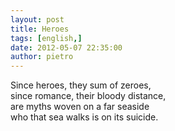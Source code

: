 ```yaml
---
layout: post
title: Heroes
tags: [english,]
date: 2012-05-07 22:35:00
author: pietro
---
```

Since heroes, they sum of zeroes,<br/>since romance, their bloody distance,<br/>are myths woven on a far seaside<br/>who that sea walks is on its suicide.
